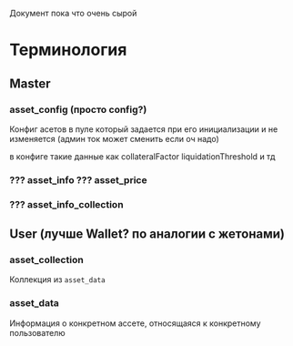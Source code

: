 Документ пока что очень сырой

# Терминология

## Master

### asset_config (просто config?)
Конфиг асетов в пуле который задается при его инициализации и не изменяется (админ ток может сменить если оч надо)

в конфиге такие данные как collateralFactor liquidationThreshold и тд

### ??? asset_info ??? asset_price
### ??? asset_info_collection

## User (лучше Wallet? по аналогии с жетонами)

### asset_collection
Коллекция из `asset_data`

### asset_data
Информация о конкретном ассете, относящаяся к конкретному пользователю




